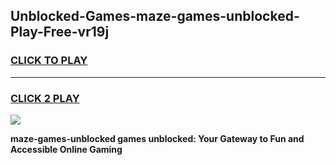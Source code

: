 
## Unblocked-Games-maze-games-unblocked-Play-Free-vr19j
<h3>
<a href="https://premium76.site?title=maze-games-unblocked&ref=21A">CLICK TO PLAY</a></h3>
<hr>

<h3>
<a href="https://premium76.site?title=maze-games-unblocked&ref=21A">CLICK 2 PLAY</a>
  
</h3>

<a href="https://premium76.site?title=maze-games-unblocked&ref=21A"><img src="https://clearcache.store/games.png"></a>


**maze-games-unblocked games unblocked: Your Gateway to Fun and Accessible Online Gaming**
